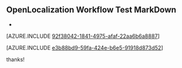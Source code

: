## OpenLocalization Workflow Test MarkDown
* 

[AZURE.INCLUDE [92f38042-1841-4975-afaf-22aa6b6a8887](calleeMd1.md)]



[AZURE.INCLUDE [e3b88bd9-59fa-424e-b6e5-91918d873d52](calleeMd2.md)]

 
thanks!